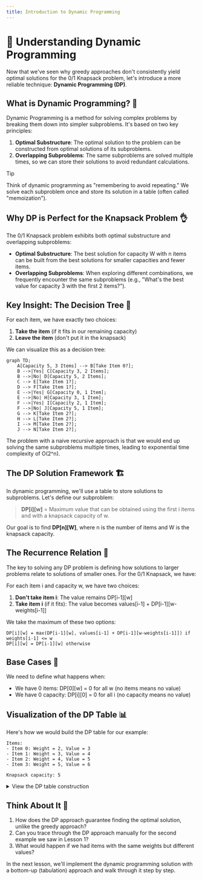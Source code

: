 ```yaml
---
title: Introduction to Dynamic Programming
---
```


# 🧩 Understanding Dynamic Programming

Now that we've seen why greedy approaches don't consistently yield optimal solutions for the 0/1 Knapsack problem, let's introduce a more reliable technique: **Dynamic Programming (DP)**.

## What is Dynamic Programming? 🤔

Dynamic Programming is a method for solving complex problems by breaking them down into simpler subproblems. It's based on two key principles:

1. **Optimal Substructure**: The optimal solution to the problem can be constructed from optimal solutions of its subproblems.
2. **Overlapping Subproblems**: The same subproblems are solved multiple times, so we can store their solutions to avoid redundant calculations.

> [!TIP]
> Think of dynamic programming as "remembering to avoid repeating." We solve each subproblem once and store its solution in a table (often called "memoization").

## Why DP is Perfect for the Knapsack Problem 👌

The 0/1 Knapsack problem exhibits both optimal substructure and overlapping subproblems:

- **Optimal Substructure**: The best solution for capacity W with n items can be built from the best solutions for smaller capacities and fewer items.
- **Overlapping Subproblems**: When exploring different combinations, we frequently encounter the same subproblems (e.g., "What's the best value for capacity 3 with the first 2 items?").

## Key Insight: The Decision Tree 🌳

For each item, we have exactly two choices:
1. **Take the item** (if it fits in our remaining capacity)
2. **Leave the item** (don't put it in the knapsack)

We can visualize this as a decision tree:

```mermaid
graph TD;
    A[Capacity 5, 3 Items] --> B[Take Item 0?];
    B -->|Yes| C[Capacity 3, 2 Items];
    B -->|No| D[Capacity 5, 2 Items];
    C --> E[Take Item 1?];
    D --> F[Take Item 1?];
    E -->|Yes| G[Capacity 0, 1 Item];
    E -->|No| H[Capacity 3, 1 Item];
    F -->|Yes| I[Capacity 2, 1 Item];
    F -->|No| J[Capacity 5, 1 Item];
    G --> K[Take Item 2?];
    H --> L[Take Item 2?];
    I --> M[Take Item 2?];
    J --> N[Take Item 2?];
```

The problem with a naive recursive approach is that we would end up solving the same subproblems multiple times, leading to exponential time complexity of O(2^n).

## The DP Solution Framework 🏗️

In dynamic programming, we'll use a table to store solutions to subproblems. Let's define our subproblem:

> **DP[i][w]** = Maximum value that can be obtained using the first i items and with a knapsack capacity of w.

Our goal is to find **DP[n][W]**, where n is the number of items and W is the knapsack capacity.

## The Recurrence Relation 📝

The key to solving any DP problem is defining how solutions to larger problems relate to solutions of smaller ones. For the 0/1 Knapsack, we have:

For each item i and capacity w, we have two choices:
1. **Don't take item i**: The value remains DP[i-1][w]
2. **Take item i** (if it fits): The value becomes values[i-1] + DP[i-1][w-weights[i-1]]

We take the maximum of these two options:

```
DP[i][w] = max(DP[i-1][w], values[i-1] + DP[i-1][w-weights[i-1]]) if weights[i-1] <= w
DP[i][w] = DP[i-1][w] otherwise
```

## Base Cases 🧱

We need to define what happens when:
- We have 0 items: DP[0][w] = 0 for all w (no items means no value)
- We have 0 capacity: DP[i][0] = 0 for all i (no capacity means no value)

## Visualization of the DP Table 📊

Here's how we would build the DP table for our example:

```
Items:
- Item 0: Weight = 2, Value = 3
- Item 1: Weight = 3, Value = 4
- Item 2: Weight = 4, Value = 5
- Item 3: Weight = 5, Value = 6

Knapsack capacity: 5
```

<details>
<summary>View the DP table construction</summary>

```
DP Table:
       Capacity (w)
       0  1  2  3  4  5
Items 0  0  0  0  0  0  0
(i)   1  0  0  3  3  3  3
      2  0  0  3  4  7  7
      3  0  0  3  4  7  7
      4  0  0  3  4  7  9
```

Here's how we fill the table:
1. Row 0 (0 items): All values are 0
2. Row 1 (Item 0): For w=2,3,4,5, we can fit Item 0, so value is 3
3. Row 2 (Item 1): For w=3, we take Item 1; for w=4,5, we take both Items 0 and 1
4. And so on...

The final answer is in the bottom-right corner: 9.
Wait, that's not 7 as we expected. Let me trace through the calculations again...

Actually, the expected answer for this example is 7, not 9. Let me recalculate:

```
DP Table (corrected):
       Capacity (w)
       0  1  2  3  4  5
Items 0  0  0  0  0  0  0
(i)   1  0  0  3  3  3  3
      2  0  0  3  4  4  7
      3  0  0  3  4  5  7
      4  0  0  3  4  5  7
```

The answer is 7, which matches our expectation.
</details>

## Think About It 🧠

1. How does the DP approach guarantee finding the optimal solution, unlike the greedy approach?
2. Can you trace through the DP approach manually for the second example we saw in Lesson 1?
3. What would happen if we had items with the same weights but different values?

In the next lesson, we'll implement the dynamic programming solution with a bottom-up (tabulation) approach and walk through it step by step. 